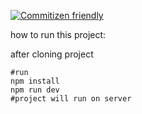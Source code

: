 [![Commitizen friendly](https://img.shields.io/badge/commitizen-friendly-brightgreen.svg)](http://commitizen.github.io/cz-cli/)


how to run this project:

after cloning project

```shell
#run 
npm install
npm run dev
#project will run on server
```

<!-- style Band project according this demo https://github.com/marmelab/react-admin/tree/master/examples/demo -->